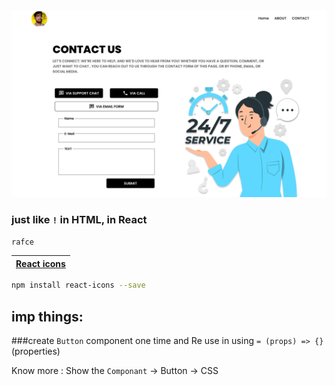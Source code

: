 <img src="./public/img/Contact page.svg">

### just like `!` in HTML, in React
```jsx
rafce
```

| [React icons](https://react-icons.github.io/react-icons/) |
| --- |

```bash
npm install react-icons --save
```

## imp things:

###create `Button` component one time and Re use in using `= (props) => {}` (properties)

Know more : Show the `Componant` -> Button -> CSS
